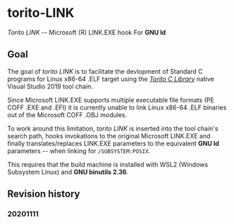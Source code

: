 # torito-LINK

*Torito LINK* -- Microsoft (R) LINK.EXE hook For **GNU ld**

## Goal
The goal of *torito LINK* is to  facilitate the devlopment of Standard C programs for Linux x86-64 .ELF target
using the [*Torito C Library*](https://github.com/KilianKegel/torito-C-Library#torito-c-library) native Visual 
Studio 2019 tool chain.

Since Microsoft LINK.EXE supports multiple executable file formats (PE COFF .EXE and .EFI)
it is currently unable to link Linux x86-64 .ELF binaries out of the Microsoft COFF .OBJ modules.

To work around this limitation, *torito LINK* is inserted into the tool chain's search path,
hooks invokations to the original Microsoft LINK.EXE and finally translates/replaces
LINK.EXE parameters to the equivalent **GNU ld** parameters -- when linking for `/SUBSYSTEM:POSIX`.

This requires that the build machine is installed with WSL2 (Windows Subsystem Linux) and **GNU binutils 2.36**.


## Revision history
### 20201111